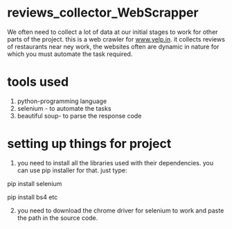 # reviews_collector_WebScrapper

We often need to collect a lot of data at our initial stages to work for other parts of the project.
this is a web crawler for www.yelp.in.
it collects reviews of restaurants  near ney work,
the websites often are dynamic in nature for which you must automate the task required.

# tools used
1. python-programming language
2. selenium - to automate the tasks
3. beautiful soup- to parse the response code

# setting up things for project
1. you need to install all the libraries used with their dependencies. you can use pip installer for that.
just type:

pip install selenium

pip install bs4
etc

2. you need to download the chrome driver for selenium to work and paste the path in the  source code.

